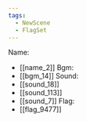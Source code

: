 ```yaml
---
tags:
  - NewScene
  - FlagSet
---
```

Name:
- [[name_2]]
Bgm:
- [[bgm_14]]
Sound:
- [[sound_18]]
- [[sound_113]]
- [[sound_7]]
Flag:
- [[flag_9477]]
